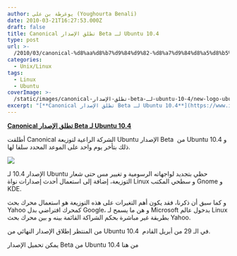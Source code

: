 ```yaml
---
author: يوغرطة بن علي (Youghourta Benali)
date: 2010-03-21T16:27:53.000Z
draft: false
title: Canonical تطلق الإصدار Beta لـ Ubuntu 10.4
type: post
url: >-
  /2010/03/canonical-%d8%aa%d8%b7%d9%84%d9%82-%d8%a7%d9%84%d8%a5%d8%b5%d8%af%d8%a7%d8%b1-beta-%d9%84%d9%80-ubuntu-10-4/
categories:
  - Unix/Linux
tags:
  - Linux
  - Ubuntu
coverImage: >-
  /static/images/canonical-تطلق-الإصدار-beta-لـ-ubuntu-10-4/new-logo-ubuntu-300x79.png
excerpt: "[**Canonical تطلق الإصدار Beta لـ Ubuntu 10.4**](https://www.it-scoop.com/2010/03/canonical-%d8%aa%d8%b7%d9%84%d9%82-%d8%a7%d9%84%d8%a5%d8%b5%d8%af%d8%a7%d8%b1-beta-%d9%84%d9%80-ubuntu-10-4/)\n\nأطلقت Canonical الشركة الراعية لتوزيعة Ubuntu الإصدار Beta \_من Ubuntu 10.4 و ذلك بتأخر يوم واحد على الموعد المحدد سلفا لها.\n\n\n\nالإصدار 10.4 لـ Ubuntu حظي بتجديد لواجهاته الرسومية و تغيير مس حتى شعار التوزيعة،"
---
```

[**Canonical تطلق الإصدار Beta لـ Ubuntu 10.4**](https://www.it-scoop.com/2010/03/canonical-%d8%aa%d8%b7%d9%84%d9%82-%d8%a7%d9%84%d8%a5%d8%b5%d8%af%d8%a7%d8%b1-beta-%d9%84%d9%80-ubuntu-10-4/)

أطلقت Canonical الشركة الراعية لتوزيعة Ubuntu الإصدار Beta  من Ubuntu 10.4 و ذلك بتأخر يوم واحد على الموعد المحدد سلفا لها.

![](/static/images/canonical-تطلق-الإصدار-beta-لـ-ubuntu-10-4/new-logo-ubuntu-300x79.png)

الإصدار 10.4 لـ Ubuntu حظي بتجديد لواجهاته الرسومية و تغيير مس حتى شعار التوزيعة، إضافة إلى استعمال أحدث إصدارات نواة Linux و سطحي المكتب Gnome و KDE.

و كما سبق أن ذكرنا، فقد يكون أهم التغيرات على هذه التوزيعة هو استعمال محرك بحث Yahoo كمحرك افتراضي بدل Google، و هن ما يسمح لـ Microsoft بدخول عالم Linux بطريقة غير مباشرة بحكم الشراكة القائمة بينه و بين محرك بحث Yahoo.

من المنتظر إطلاق الإصدار النهائي من Ubuntu 10.4  في الـ 29 من أبريل القادم.

يمكن تحميل الإصدار Beta من Ubuntu 10.4 من هنا
